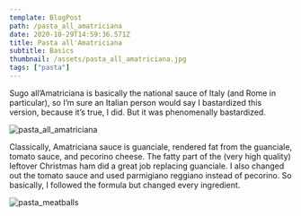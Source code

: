 ```yaml
---
template: BlogPost
path: /pasta_all_amatriciana
date: 2020-10-29T14:59:36.571Z
title: Pasta all'Amatriciana
subtitle: Basics
thumbnail: /assets/pasta_all_amatriciana.jpg
tags: ["pasta"]
---
```


Sugo all’Amatriciana is basically the national sauce of Italy (and Rome in particular), so I’m sure an Italian person would say I bastardized this version, because it’s true, I did. But it was phenomenally bastardized.

![pasta_all_amatriciana](https://iamafoodblog.b-cdn.net/wp-content/uploads/2018/05/amatriciana-recipe_4233.jpg)

Classically, Amatriciana sauce is guanciale, rendered fat from the guanciale, tomato sauce, and pecorino cheese. The fatty part of the (very high quality) leftover Christmas ham did a great job replacing guanciale. I also changed out the tomato sauce and used parmigiano reggiano instead of pecorino. So basically, I followed the formula but changed every ingredient.

![pasta_meatballs](https://iamafoodblog.b-cdn.net/wp-content/uploads/2018/05/amatriciana-recipe_4204.jpg)
